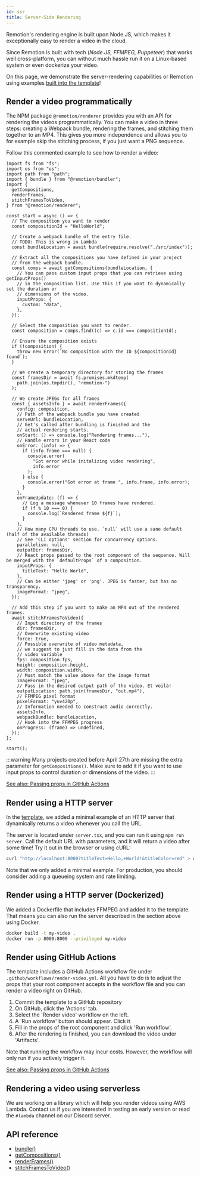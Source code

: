 ```yaml
---
id: ssr
title: Server-Side Rendering
---
```


Remotion's rendering engine is built upon Node.JS, which makes it exceptionally easy to render a video in the cloud.

Since Remotion is built with tech (_Node.JS, FFMPEG, Puppeteer_) that works well cross-platform, you can without much hassle run it on a Linux-based system or even dockerize your video.

On this page, we demonstrate the server-rendering capabilities or Remotion using examples [built into the template](/docs#installation)!

## Render a video programmatically

The NPM package `@remotion/renderer` provides you with an API for rendering the videos programmatically. You can make a video in three steps: creating a Webpack bundle, rendering the frames, and stitching them together to an MP4. This gives you more independence and allows you to for example skip the stitching process, if you just want a PNG sequence.

Follow this commented example to see how to render a video:

```tsx twoslash
import fs from "fs";
import os from "os";
import path from "path";
import { bundle } from "@remotion/bundler";
import {
  getCompositions,
  renderFrames,
  stitchFramesToVideo,
} from "@remotion/renderer";

const start = async () => {
  // The composition you want to render
  const compositionId = "HelloWorld";

  // Create a webpack bundle of the entry file.
  // TODO: This is wrong in Lambda
  const bundleLocation = await bundle(require.resolve("./src/index"));

  // Extract all the compositions you have defined in your project
  // from the webpack bundle.
  const comps = await getCompositions(bundleLocation, {
    // You can pass custom input props that you can retrieve using getInputProps()
    // in the composition list. Use this if you want to dynamically set the duration or
    // dimensions of the video.
    inputProps: {
      custom: "data",
    },
  });

  // Select the composition you want to render.
  const composition = comps.find((c) => c.id === compositionId);

  // Ensure the composition exists
  if (!composition) {
    throw new Error(`No composition with the ID ${compositionId} found`);
  }

  // We create a temporary directory for storing the frames
  const framesDir = await fs.promises.mkdtemp(
    path.join(os.tmpdir(), "remotion-")
  );

  // We create JPEGs for all frames
  const { assetsInfo } = await renderFrames({
    config: composition,
    // Path of the webpack bundle you have created
    serveUrl: bundleLocation,
    // Get's called after bundling is finished and the
    // actual rendering starts.
    onStart: () => console.log("Rendering frames..."),
    // Handle errors in your React code
    onError: (info) => {
      if (info.frame === null) {
        console.error(
          "Got error while initalizing video rendering",
          info.error
        );
      } else {
        console.error("Got error at frame ", info.frame, info.error);
      }
    },
    onFrameUpdate: (f) => {
      // Log a message whenever 10 frames have rendered.
      if (f % 10 === 0) {
        console.log(`Rendered frame ${f}`);
      }
    },
    // How many CPU threads to use. `null` will use a sane default (half of the available threads)
    // See 'CLI options' section for concurrency options.
    parallelism: null,
    outputDir: framesDir,
    // React props passed to the root component of the sequence. Will be merged with the `defaultProps` of a composition.
    inputProps: {
      titleText: "Hello World",
    },
    // Can be either 'jpeg' or 'png'. JPEG is faster, but has no transparency.
    imageFormat: "jpeg",
  });

  // Add this step if you want to make an MP4 out of the rendered frames.
  await stitchFramesToVideo({
    // Input directory of the frames
    dir: framesDir,
    // Overwrite existing video
    force: true,
    // Possible overwrite of video metadata,
    // we suggest to just fill in the data from the
    // video variable
    fps: composition.fps,
    height: composition.height,
    width: composition.width,
    // Must match the value above for the image format
    imageFormat: "jpeg",
    // Pass in the desired output path of the video. Et voilà!
    outputLocation: path.join(framesDir, "out.mp4"),
    // FFMPEG pixel format
    pixelFormat: "yuv420p",
    // Information needed to construct audio correctly.
    assetsInfo,
    webpackBundle: bundleLocation,
    // Hook into the FFMPEG progress
    onProgress: (frame) => undefined,
  });
};

start();
```

:::warning
Many projects created before April 27th are missing the extra parameter for `getCompositions()`. Make sure to add it if you want to use input props to control duration or dimensions of the video.
:::

[See also: Passing props in GitHub Actions](/docs/parametrized-rendering#passing-props-in-github-actions)

## Render using a HTTP server

In the [template](/docs#installation), we added a minimal example of an HTTP server that dynamically returns a video whenever you call the URL.

The server is located under `server.tsx`, and you can run it using `npm run server`. Call the default URL with parameters, and it will return a video after some time! Try it out in the browser or using cURL:

```bash
curl "http://localhost:8000?titleText=Hello,+World!&titleColor=red" > output.mp4
```

Note that we only added a minimal example. For production, you should consider adding a queueing system and rate limiting.

## Render using a HTTP server (Dockerized)

We added a Dockerfile that includes FFMPEG and added it to the template. That means you can also run the server described in the section above using Docker.

```bash
docker build -t my-video .
docker run -p 8000:8000 --privileged my-video
```

## Render using GitHub Actions

The template includes a GitHub Actions workflow file
under `.github/workflows/render-video.yml`. All you have to do is to adjust the props that your root component accepts in the workflow file and you can render a video right on GitHub.

1. Commit the template to a GitHub repository
2. On GitHub, click the 'Actions' tab.
3. Select the 'Render video' workflow on the left.
4. A 'Run workflow' button should appear. Click it
5. Fill in the props of the root component and click 'Run workflow'.
6. After the rendering is finished, you can download the video under 'Artifacts'.

Note that running the workflow may incur costs. However, the workflow will only run if you actively trigger it.

[See also: Passing props in GitHub Actions](/docs/parametrized-rendering#passing-props-in-github-actions)

## Rendering a video using serverless

We are working on a library which will help you render videos using AWS Lambda. Contact us if you are interested in testing an early version or read the `#lambda` channel on our Discord server.

## API reference

- [bundle()](/docs/bundle)
- [getCompositions()](/docs/get-compositions)
- [renderFrames()](/docs/render-frames)
- [stitchFramesToVideo()](/docs/stitch-frames-to-video)
